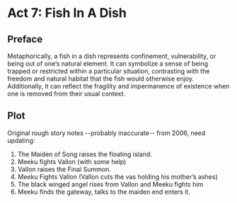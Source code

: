 # Act 7: Fish In A Dish

## Preface

Metaphorically, a fish in a dish represents confinement, vulnerability, or being
out of one’s natural element. It can symbolize a sense of being trapped or
restricted within a particular situation, contrasting with the freedom and
natural habitat that the fish would otherwise enjoy. Additionally, it can
reflect the fragility and impermanence of existence when one is removed from
their usual context.

## Plot

Original rough story notes --probably inaccurate-- from 2006, need updating:

1. The Maiden of Song raises the floating island.
1. Meeku fights Vallon (with some help)
1. Vallon raises the Final Summon.
1. Meeku Fights Vallon (Vallon cuts the vas holding his mother’s ashes)
1. The black winged angel rises from Vallon and Meeku fights him
1. Meeku finds the gateway, talks to the maiden end enters it.
